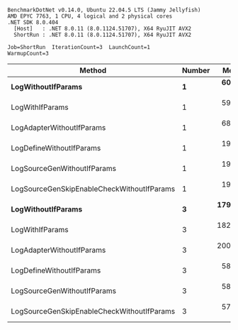 ```

BenchmarkDotNet v0.14.0, Ubuntu 22.04.5 LTS (Jammy Jellyfish)
AMD EPYC 7763, 1 CPU, 4 logical and 2 physical cores
.NET SDK 8.0.404
  [Host]   : .NET 8.0.11 (8.0.1124.51707), X64 RyuJIT AVX2
  ShortRun : .NET 8.0.11 (8.0.1124.51707), X64 RyuJIT AVX2

Job=ShortRun  IterationCount=3  LaunchCount=1  
WarmupCount=3  

```
| Method                                     | Number | Mean      | Error     | StdDev   | Min       | Max       | Gen0   | Allocated |
|------------------------------------------- |------- |----------:|----------:|---------:|----------:|----------:|-------:|----------:|
| **LogWithoutIfParams**                         | **1**      |  **60.80 ns** |  **2.386 ns** | **0.131 ns** |  **60.72 ns** |  **60.95 ns** | **0.0010** |      **88 B** |
| LogWithIfParams                            | 1      |  59.45 ns |  3.615 ns | 0.198 ns |  59.25 ns |  59.64 ns | 0.0010 |      88 B |
| LogAdapterWithoutIfParams                  | 1      |  68.68 ns |  6.435 ns | 0.353 ns |  68.38 ns |  69.07 ns | 0.0010 |      88 B |
| LogDefineWithoutIfParams                   | 1      |  19.80 ns |  0.871 ns | 0.048 ns |  19.77 ns |  19.86 ns |      - |         - |
| LogSourceGenWithoutIfParams                | 1      |  19.81 ns |  0.076 ns | 0.004 ns |  19.81 ns |  19.81 ns |      - |         - |
| LogSourceGenSkipEnableCheckWithoutIfParams | 1      |  19.45 ns |  0.641 ns | 0.035 ns |  19.41 ns |  19.48 ns |      - |         - |
| **LogWithoutIfParams**                         | **3**      | **179.19 ns** | **10.443 ns** | **0.572 ns** | **178.60 ns** | **179.75 ns** | **0.0031** |     **264 B** |
| LogWithIfParams                            | 3      | 182.97 ns | 10.161 ns | 0.557 ns | 182.37 ns | 183.47 ns | 0.0031 |     264 B |
| LogAdapterWithoutIfParams                  | 3      | 200.66 ns |  8.906 ns | 0.488 ns | 200.25 ns | 201.20 ns | 0.0031 |     264 B |
| LogDefineWithoutIfParams                   | 3      |  58.98 ns |  1.428 ns | 0.078 ns |  58.92 ns |  59.07 ns |      - |         - |
| LogSourceGenWithoutIfParams                | 3      |  58.39 ns |  0.261 ns | 0.014 ns |  58.38 ns |  58.41 ns |      - |         - |
| LogSourceGenSkipEnableCheckWithoutIfParams | 3      |  57.18 ns |  1.609 ns | 0.088 ns |  57.12 ns |  57.28 ns |      - |         - |
